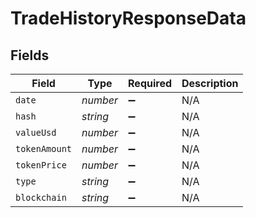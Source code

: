 # TradeHistoryResponseData


## Fields

| Field              | Type               | Required           | Description        |
| ------------------ | ------------------ | ------------------ | ------------------ |
| `date`             | *number*           | :heavy_minus_sign: | N/A                |
| `hash`             | *string*           | :heavy_minus_sign: | N/A                |
| `valueUsd`         | *number*           | :heavy_minus_sign: | N/A                |
| `tokenAmount`      | *number*           | :heavy_minus_sign: | N/A                |
| `tokenPrice`       | *number*           | :heavy_minus_sign: | N/A                |
| `type`             | *string*           | :heavy_minus_sign: | N/A                |
| `blockchain`       | *string*           | :heavy_minus_sign: | N/A                |